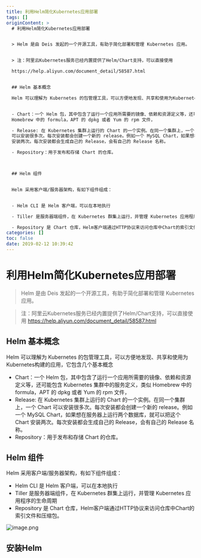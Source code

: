 ```yaml
---
title: 利用Helm简化Kubernetes应用部署
tags: []
originContent: >
  # 利用Helm简化Kubernetes应用部署


  > Helm 是由 Deis 发起的一个开源工具，有助于简化部署和管理 Kubernetes 应用。


  > 注：阿里云Kubernetes服务已经内置提供了Helm/Chart支持，可以直接使用

  https://help.aliyun.com/document_detail/58587.html


  ## Helm 基本概念

  Helm 可以理解为 Kubernetes 的包管理工具，可以方便地发现、共享和使用为Kubernetes构建的应用，它包含几个基本概念


  - Chart：一个 Helm 包，其中包含了运行一个应用所需要的镜像、依赖和资源定义等，还可能包含 Kubernetes 集群中的服务定义，类似
  Homebrew 中的 formula，APT 的 dpkg 或者 Yum 的 rpm 文件，

  - Release: 在 Kubernetes 集群上运行的 Chart 的一个实例。在同一个集群上，一个 Chart
  可以安装很多次。每次安装都会创建一个新的 release。例如一个 MySQL Chart，如果想在服务器上运行两个数据库，就可以把这个 Chart
  安装两次。每次安装都会生成自己的 Release，会有自己的 Release 名称。

  - Repository：用于发布和存储 Chart 的仓库。



  ## Helm 组件


  Helm 采用客户端/服务器架构，有如下组件组成：


  - Helm CLI 是 Helm 客户端，可以在本地执行

  - Tiller 是服务器端组件，在 Kubernetes 群集上运行，并管理 Kubernetes 应用程序的生命周期

  - Repository 是 Chart 仓库，Helm客户端通过HTTP协议来访问仓库中Chart的索引文件和压缩包。
categories: []
toc: false
date: 2019-02-12 10:39:42
---
```


# 利用Helm简化Kubernetes应用部署

> Helm 是由 Deis 发起的一个开源工具，有助于简化部署和管理 Kubernetes 应用。

> 注：阿里云Kubernetes服务已经内置提供了Helm/Chart支持，可以直接使用
https://help.aliyun.com/document_detail/58587.html

## Helm 基本概念
Helm 可以理解为 Kubernetes 的包管理工具，可以方便地发现、共享和使用为Kubernetes构建的应用，它包含几个基本概念

- Chart：一个 Helm 包，其中包含了运行一个应用所需要的镜像、依赖和资源定义等，还可能包含 Kubernetes 集群中的服务定义，类似 Homebrew 中的 formula，APT 的 dpkg 或者 Yum 的 rpm 文件，
- Release: 在 Kubernetes 集群上运行的 Chart 的一个实例。在同一个集群上，一个 Chart 可以安装很多次。每次安装都会创建一个新的 release。例如一个 MySQL Chart，如果想在服务器上运行两个数据库，就可以把这个 Chart 安装两次。每次安装都会生成自己的 Release，会有自己的 Release 名称。
- Repository：用于发布和存储 Chart 的仓库。


## Helm 组件

Helm 采用客户端/服务器架构，有如下组件组成：

- Helm CLI 是 Helm 客户端，可以在本地执行
- Tiller 是服务器端组件，在 Kubernetes 群集上运行，并管理 Kubernetes 应用程序的生命周期
- Repository 是 Chart 仓库，Helm客户端通过HTTP协议来访问仓库中Chart的索引文件和压缩包。

![image.png](https://i.loli.net/2019/02/12/5c6231fb55d48.png)

## 安装Helm
